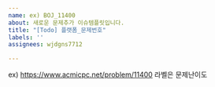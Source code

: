 ```yaml
---
name: ex) BOJ_11400
about: 새로운 문제추가 이슈템플릿입니다.
title: "[Todo] 플랫폼_문제번호"
labels: ''
assignees: wjdgns7712

---
```


ex) https://www.acmicpc.net/problem/11400
라벨은 문제난이도
